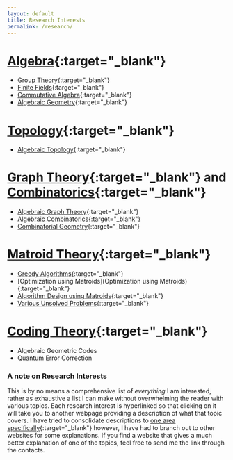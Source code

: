```yaml
---
layout: default
title: Research Interests
permalink: /research/
---
```




# [Algebra](https://mathworld.wolfram.com/Algebra.html){:target="_blank"}
- [Group Theory](https://mathworld.wolfram.com/Group.html){:target="_blank"}
- [Finite Fields](https://mathworld.wolfram.com/FiniteField.html){:target="_blank"}
- [Commutative Algebra](https://en.wikipedia.org/wiki/Commutative_algebra#:~:text=Commutative%20algebra%20is%20essentially%20the,important%20class%20of%20commutative%20rings.){:target="_blank"}
- [Algebraic Geometry](https://mathworld.wolfram.com/AlgebraicGeometry.html){:target="_blank"}

# [Topology](https://mathworld.wolfram.com/Topology.html){:target="_blank"}
- [Algebraic Topology](https://mathworld.wolfram.com/AlgebraicTopology.html){:target="_blank"}

# [Graph Theory](https://mathworld.wolfram.com/Graph.html){:target="_blank"} and [Combinatorics](https://en.wikipedia.org/wiki/Combinatorics){:target="_blank"}
- [Algebraic Graph Theory](https://en.wikipedia.org/wiki/Algebraic_graph_theory){:target="_blank"}
- [Algebraic Combinatorics](https://en.wikipedia.org/wiki/Algebraic_combinatorics){:target="_blank"}
- [Combinatorial Geometry](https://en.wikipedia.org/wiki/Discrete_geometry){:target="_blank"}

# [Matroid Theory](https://en.wikipedia.org/wiki/Matroid){:target="_blank"}
- [Greedy Algorithms](https://en.wikipedia.org/wiki/Greedy_algorithm){:target="_blank"}
- [Optimization using Matroids](Optimization using Matroids){:target="_blank"}
- [Algorithm Design using Matroids](https://en.wikipedia.org/wiki/Algorithm#Design){:target="_blank"}
- [Various Unsolved Problems](http://www.openproblemgarden.org/category/matroid_theory){:target="_blank"}

<!--# [Cryptography](https://en.wikipedia.org/wiki/Cryptography#Modern_cryptography){:target="_blank"}-->

# [Coding Theory](https://en.wikipedia.org/wiki/Coding_theory){:target="_blank"}
- Algebraic Geometric Codes
- Quantum Error Correction

### A note on Research Interests
This is by no means a comprehensive list of _everything_ I am interested, rather
as exhaustive a list I can make without overwhelming the reader with various
topics. Each research interest is hyperlinked so that clicking on it will take
you to another webpage providing a description of what that topic covers. I have
tried to consolidate descriptions to [one area specifically](https://mathworld.wolfram.com/){:target="_blank"}
however, I have had to branch out to other websites for some explanations. If
you find a website that gives a much better explanation of one of the topics,
feel free to send me the link through the
contacts.
